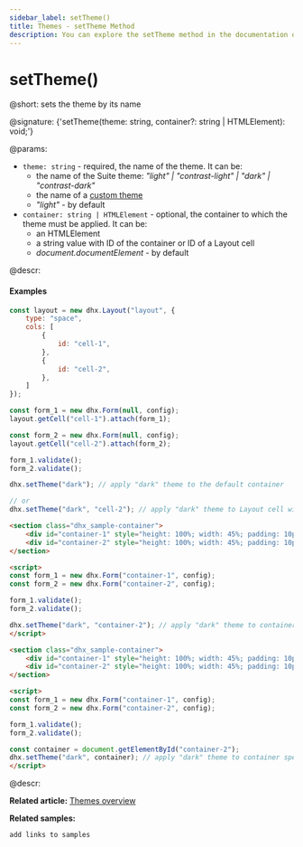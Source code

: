 ```yaml
---
sidebar_label: setTheme()
title: Themes - setTheme Method 
description: You can explore the setTheme method in the documentation of the DHTMLX JavaScript UI library. Browse developer guides and API reference, try out code examples and live demos, and download a free 30-day evaluation version of DHTMLX Suite 7.
---
```


# setTheme()

@short: sets the theme by its name

@signature: {'setTheme(theme: string, container?: string | HTMLElement): void;'}

@params:
- `theme: string` - required, the name of the theme. It can be:
    - the name of the Suite theme: *"light" | "contrast-light" | "dark" | "contrast-dark"*
    - the name of a [custom theme](themes/custom_theme.md)
    - *"light"* - by default
- `container: string | HTMLElement` - optional, the container to which the theme must be applied. It can be:
    - an HTMLElement
    - a string value with ID of the container or ID of a Layout cell
    - *document.documentElement* - by default

@descr:

#### Examples

~~~js {22,25} title="Example 1"
const layout = new dhx.Layout("layout", {
    type: "space",
    cols: [
        {
            id: "cell-1",
        },
        {
            id: "cell-2",
        },
    ]
});

const form_1 = new dhx.Form(null, config);
layout.getCell("cell-1").attach(form_1);

const form_2 = new dhx.Form(null, config);
layout.getCell("cell-2").attach(form_2);

form_1.validate();
form_2.validate();

dhx.setTheme("dark"); // apply "dark" theme to the default container

// or
dhx.setTheme("dark", "cell-2"); // apply "dark" theme to Layout cell with "cell-2" ID
~~~

~~~html {13} title="Example 2"
<section class="dhx_sample-container">
    <div id="container-1" style="height: 100%; width: 45%; padding: 10px;"></div>
    <div id="container-2" style="height: 100%; width: 45%; padding: 10px;"></div>
</section>

<script>
const form_1 = new dhx.Form("container-1", config);
const form_2 = new dhx.Form("container-2", config);

form_1.validate();
form_2.validate();

dhx.setTheme("dark", "container-2"); // apply "dark" theme to container with "container-2" ID
</script>
~~~

~~~html {14} title="Example 3"
<section class="dhx_sample-container">
    <div id="container-1" style="height: 100%; width: 45%; padding: 10px;"></div>
    <div id="container-2" style="height: 100%; width: 45%; padding: 10px;"></div>
</section>

<script>
const form_1 = new dhx.Form("container-1", config);
const form_2 = new dhx.Form("container-2", config);

form_1.validate();
form_2.validate();

const container = document.getElementById("container-2");
dhx.setTheme("dark", container); // apply "dark" theme to container specified via HTMLElement
</script>
~~~

@descr:

**Related article:** [Themes overview](themes.md)

**Related samples:**

```todo
add links to samples
```